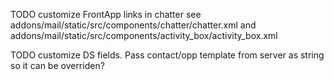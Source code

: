 TODO customize FrontApp links in chatter
see addons/mail/static/src/components/chatter/chatter.xml
and addons/mail/static/src/components/activity_box/activity_box.xml


TODO customize DS fields. Pass contact/opp template from server as string
so it can be overriden?